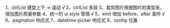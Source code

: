 1、ctrlList 键盘上下 -> 滚动 √
2、ctrlList 多级 
3、裁剪图片根据图片的类型来，增加图片质量参数
4、统一的 ui style 管理 √
5、emit 增加 before、after 事件 √
6、pagination 响应式
7、datetime-picker 响应式
8、tooltip 位置
